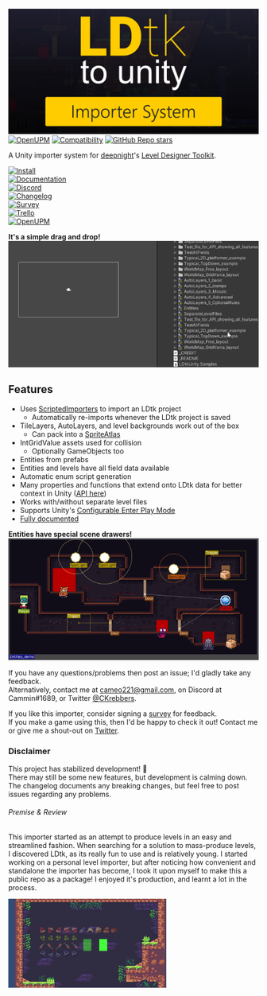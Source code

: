 ![LDtkToUnity](DocFX/images/img_logo_GitHub.png)  
[![OpenUPM](https://img.shields.io/npm/v/com.cammin.ldtkunity?label=openupm&registry_uri=https://package.openupm.com)](https://openupm.com/packages/com.cammin.ldtkunity/)
[![Compatibility](https://img.shields.io/badge/-2019.3+-11191F?logo=Unity)](https://unity3d.com/get-unity/download/archive)
[![GitHub Repo stars](https://img.shields.io/github/stars/Cammin/LDtkUnity?color=%23dca&label=%E2%AD%90)](https://github.com/Cammin/LDtkToUnity)

A Unity importer system for [deepnight](https://deepnight.net/)'s [Level Designer Toolkit](https://ldtk.io/).


[![Install](https://img.shields.io/badge/📁%20Install-7393B3?style=for-the-badge)](https://cammin.github.io/LDtkToUnity/documentation/Installation/topic_Install.html)  
[![Documentation](https://img.shields.io/badge/📚%20Documentation-FFCE00?style=for-the-badge)](https://cammin.github.io/LDtkToUnity/)  
[![Discord](https://img.shields.io/badge/Discord-7789FF?style=for-the-badge&logo=Discord)](https://discord.gg/7RPGAW9dJx)  
[![Changelog](https://img.shields.io/badge/✨%20Changelog-3a3b3c?style=for-the-badge)](Assets/LDtkUnity/CHANGELOG.md)  
[![Survey](https://img.shields.io/badge/📝%20Provide%20Feedback-7520B9?style=for-the-badge&logo)](https://forms.gle/a7iRkuBFxpgZpwRd8)  
[![Trello](https://img.shields.io/badge/Project%20Tracking-blue?style=for-the-badge&logo=Trello)](https://trello.com/b/YPgO5283)  
[![OpenUPM](https://img.shields.io/badge/📦%20OpenUPM%20Page-3068E5?style=for-the-badge)](https://openupm.com/packages/com.cammin.ldtkunity/)  

**It's a simple drag and drop!**  
![DragNDrop](DocFX/images/gif_DragNDrop.gif)

## Features  
- Uses [ScriptedImporters](https://docs.unity3d.com/Manual/ScriptedImporters.html) to import an LDtk project
  - Automatically re-imports whenever the LDtk project is saved
- TileLayers, AutoLayers, and level backgrounds work out of the box
  - Can pack into a [SpriteAtlas](https://docs.unity3d.com/Manual/class-SpriteAtlas.html)
- IntGridValue assets used for collision
  - Optionally GameObjects too
- Entities from prefabs
- Entities and levels have all field data available
- Automatic enum script generation
- Many properties and functions that extend onto LDtk data for better context in Unity ([API here](https://cammin.github.io/LDtkToUnity/api/LDtkUnity.html))
- Works with/without separate level files
- Supports Unity's [Configurable Enter Play Mode](https://docs.unity3d.com/Manual/ConfigurableEnterPlayMode.html)  
- [Fully documented](https://cammin.github.io/LDtkToUnity/)

**Entities have special scene drawers!**  
![Scene](DocFX/images/img_Unity_SceneDrawers.png)  


If you have any questions/problems then post an issue; I'd gladly take any feedback.  
Alternatively, contact me at cameo221@gmail.com, on Discord at Cammin#1689, or Twitter [@CKrebbers](https://twitter.com/CKrebbers).  

If you like this importer, consider signing a [survey](https://forms.gle/a7iRkuBFxpgZpwRd8) for feedback.  
If you make a game using this, then I'd be happy to check it out! Contact me or give me a shout-out on [Twitter](https://twitter.com/CKrebbers).

### Disclaimer
This project has stabilized development! :tada:  
There may still be some new features, but development is calming down.  
The changelog documents any breaking changes, but feel free to post issues regarding any problems.

###### Premise & Review
This importer started as an attempt to produce levels in an easy and streamlined fashion.
When searching for a solution to mass-produce levels, I discovered LDtk, as its really fun to use and is relatively young. 
I started working on a personal level importer, but after noticing how convenient and standalone the importer has become, I took it upon myself to make this a public repo as a package!
I enjoyed it's production, and learnt a lot in the process.

![Opacity](DocFX/images/gif_LDtkUnityOpacity.gif)  
